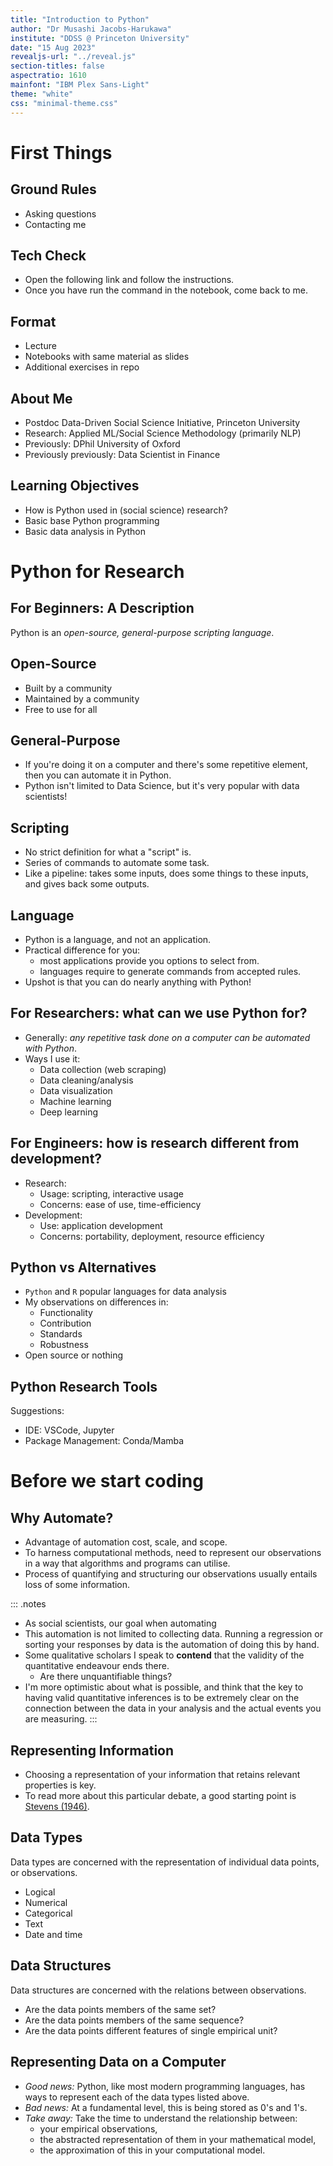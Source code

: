 ```yaml
---
title: "Introduction to Python"
author: "Dr Musashi Jacobs-Harukawa"
institute: "DDSS @ Princeton University"
date: "15 Aug 2023"
revealjs-url: "../reveal.js"
section-titles: false
aspectratio: 1610
mainfont: "IBM Plex Sans-Light"
theme: "white"
css: "minimal-theme.css"
---
```


# First Things

## Ground Rules

- Asking questions
- Contacting me

## Tech Check

- Open the following link and follow the instructions.
- Once you have run the command in the notebook, come back to me.

## Format

- Lecture
- Notebooks with same material as slides
- Additional exercises in repo


## About Me 

- Postdoc Data-Driven Social Science Initiative, Princeton University
- Research: Applied ML/Social Science Methodology (primarily NLP)
- Previously: DPhil University of Oxford
- Previously previously: Data Scientist in Finance


## Learning Objectives

- How is Python used in (social science) research?
- Basic base Python programming
- Basic data analysis in Python


# Python for Research

## For Beginners: A Description

Python is an _open-source, general-purpose scripting language_.

## Open-Source

- Built by a community
- Maintained by a community
- Free to use for all

## General-Purpose

- If you're doing it on a computer and there's some repetitive element, then you can automate it in Python.
- Python isn't limited to Data Science, but it's very popular with data scientists!


## Scripting

- No strict definition for what a "script" is.
- Series of commands to automate some task.
- Like a pipeline: takes some inputs, does some things to these inputs, and gives back some outputs.


## Language

- Python is a language, and not an application.
- Practical difference for you:
    - most applications provide you options to select from.
    - languages require to generate commands from accepted rules.
- Upshot is that you can do nearly anything with Python!


## For Researchers: what can we use Python for?

- Generally: _any repetitive task done on a computer can be automated with Python_.
- Ways I use it:
    - Data collection (web scraping)
    - Data cleaning/analysis
    - Data visualization
    - Machine learning
    - Deep learning

## For Engineers: how is research different from development?

- Research:
  - Usage: scripting, interactive usage
  - Concerns: ease of use, time-efficiency
- Development:
  - Use: application development
  - Concerns: portability, deployment, resource efficiency


## Python vs Alternatives

- `Python` and `R` popular languages for data analysis
- My observations on differences in:
    - Functionality
    - Contribution
    - Standards
    - Robustness
- Open source or nothing

## Python Research Tools

Suggestions:

- IDE: VSCode, Jupyter
- Package Management: Conda/Mamba


# Before we start coding

## Why Automate?

- Advantage of automation cost, scale, and scope.
- To harness computational methods, need to represent our observations in a way that algorithms and programs can utilise.
- Process of quantifying and structuring our observations usually entails loss of some information.

::: .notes
- As social scientists, our goal when automating 
- This automation is not limited to collecting data. Running a regression or sorting your responses by data is the automation of doing this by hand.
- Some qualitative scholars I speak to **contend** that the validity of the quantitative endeavour ends there.
    - Are there unquantifiable things?
- I'm more optimistic about what is possible, and think that the key to having valid quantitative inferences is to be extremely clear on the connection between the data in your analysis and the actual events you are measuring.
:::

## Representing Information

- Choosing a representation of your information that retains relevant properties is key.
- To read more about this particular debate, a good starting point is [Stevens (1946)](https://pdfs.semanticscholar.org/2680/6102a45a6104489872dd3241b6e8030bbc40.pdf).

## Data Types

Data types are concerned with the representation of individual data points, or observations.

- Logical
- Numerical
- Categorical
- Text
- Date and time

## Data Structures

Data structures are concerned with the relations between observations.

- Are the data points members of the same set?
- Are the data points members of the same sequence?
- Are the data points different features of single empirical unit?

## Representing Data on a Computer

- _Good news:_ Python, like most modern programming languages, has ways to represent each of the data types listed above.
- _Bad news:_ At a fundamental level, this is being stored as 0's and 1's.
- _Take away:_ Take the time to understand the relationship between:
    -  your empirical observations,
    -  the abstracted representation of them in your mathematical model,
    -  the approximation of this in your computational model.
